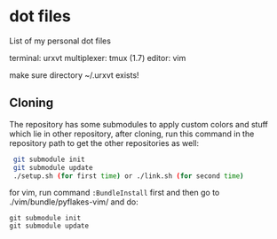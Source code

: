 dot files
=============

List of my personal dot files


terminal: urxvt
multiplexer: tmux (1.7)
editor: vim

make sure directory ~/.urxvt exists!


Cloning
-------------
The repository has some submodules to apply custom colors and stuff which lie
in other repository, after cloning, run this command in the repository path to get the other
repositories as well:
```bash
 git submodule init 
 git submodule update 
 ./setup.sh (for first time) or ./link.sh (for second time)
```

for vim, run command ``:BundleInstall`` first and then go to ./vim/bundle/pyflakes-vim/ and do:
```
git submodule init
git submodule update
```
